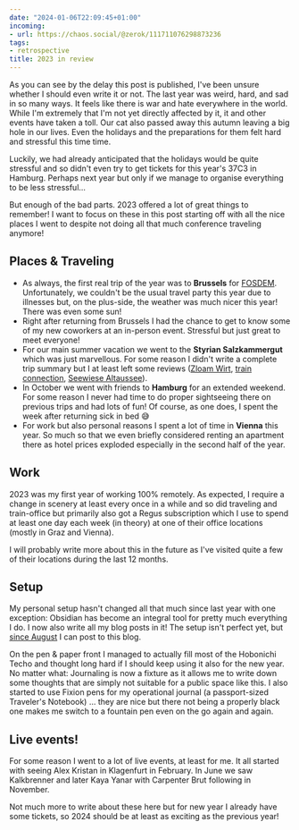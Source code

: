 ```yaml
---
date: "2024-01-06T22:09:45+01:00"
incoming:
- url: https://chaos.social/@zerok/111711076298873236
tags:
- retrospective
title: 2023 in review
---
```


As you can see by the delay this post is published, I've been unsure whether I should even write it or not. The last year was weird, hard, and sad in so many ways. It feels like there is war and hate everywhere in the world. While I'm extremely that I'm not yet directly affected by it, it and other events have taken a toll. Our cat also passed away this autumn leaving a big hole in our lives. Even the holidays and the preparations for them felt hard and stressful this time time.

Luckily, we had already anticipated that the holidays would be quite stressful and so didn't even try to get tickets for this year's 37C3 in Hamburg. Perhaps next year but only if we manage to organise everything to be less stressful...

But enough of the bad parts. 2023 offered a lot of great things to remember! I want to focus on these in this post starting off with all the nice places I went to despite not doing all that much conference traveling anymore!

## Places & Traveling

- As always, the first real trip of the year was to **Brussels** for [FOSDEM](https://zerokspot.com/weblog/2023/02/25/fosdem-2023-a-quick-recap/). Unfortunately, we couldn't be the usual travel party this year due to illnesses but, on the plus-side, the weather was much nicer this year! There was even some sun!
- Right after returning from Brussels I had the chance to get to know some of my new coworkers at an in-person event. Stressful but just great to meet everyone!
- For our main summer vacation we went to the **Styrian Salzkammergut** which was just marvellous. For some reason I didn't write a complete trip summary but I at least left some reviews ([Zloam Wirt](https://zerokspot.com/weblog/2023/07/16/place-zloam-wirt/), [train connection](https://zerokspot.com/weblog/2023/07/11/intercity-trains-held-together-by-duct-tape/), [Seewiese Altaussee](https://zerokspot.com/weblog/2023/08/01/place-seewiese-altaussee/)).
- In October we went with friends to **Hamburg** for an extended weekend. For some reason I never had time to do proper sightseeing there on previous trips and had lots of fun! Of course, as one does, I spent the week after returning sick in bed 😅
- For work but also personal reasons I spent a lot of time in **Vienna** this year. So much so that we even briefly considered renting an apartment there as hotel prices exploded especially in the second half of the year. 

## Work

2023 was my first year of working 100% remotely. As expected, I require a change in scenery at least every once in a while and so did traveling and train-office but primarily also got a Regus subscription which I use to spend at least one day each week (in theory) at one of their office locations (mostly in Graz and Vienna). 

I will probably write more about this in the future as I've visited quite a few of their locations during the last 12 months.

## Setup

My personal setup hasn't changed all that much since last year with one exception: Obsidian has become an integral tool for pretty much everything I do. I now also write all my blog posts in it! The setup isn't perfect yet, but [since August](https://zerokspot.com/weblog/2023/08/13/blogging-with-obsidian-mvp/) I can post to this blog.

On the pen & paper front I managed to actually fill most of the Hobonichi Techo and thought long hard if I should keep using it also for the new year. No matter what: Journaling is now a fixture as it allows me to write down some thoughts that are simply not suitable for a public space like this. I also started to use Fixion pens for my operational journal (a passport-sized Traveler's Notebook) ... they are nice but there not being a properly black one makes me switch to a fountain pen even on the go again and again.

## Live events!

For some reason I went to a lot of live events, at least for me. It all started with seeing Alex Kristan in Klagenfurt in February. In June we saw Kalkbrenner and later Kaya Yanar with Carpenter Brut following in November. 

Not much more to write about these here but for new year I already have some tickets, so 2024 should be at least as exciting as the previous year!
